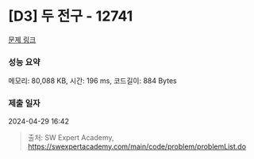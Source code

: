 # [D3] 두 전구 - 12741 

[문제 링크](https://swexpertacademy.com/main/code/problem/problemDetail.do?contestProbId=AXuUo_Tqs9kDFARa) 

### 성능 요약

메모리: 80,088 KB, 시간: 196 ms, 코드길이: 884 Bytes

### 제출 일자

2024-04-29 16:42



> 출처: SW Expert Academy, https://swexpertacademy.com/main/code/problem/problemList.do
